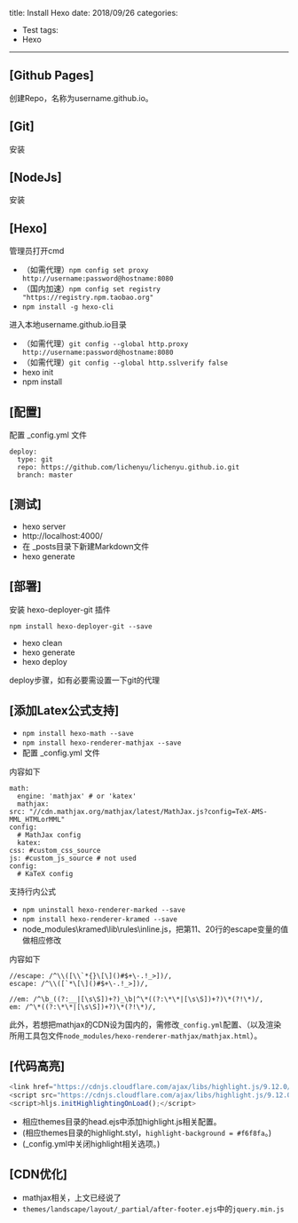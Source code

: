 title: Install Hexo
date: 2018/09/26
categories:
- Test
tags:
- Hexo
---


## [Github Pages] ##

创建Repo，名称为username.github.io。

## [Git] ##

安装

## [NodeJs] ##

安装

## [Hexo] ##

管理员打开cmd

- （如需代理）`npm config set proxy http://username:password@hostname:8080`
- （国内加速）`npm config set registry "https://registry.npm.taobao.org"`
- `npm install -g hexo-cli`

进入本地username.github.io目录

- （如需代理）`git config --global http.proxy http://username:password@hostname:8080`
- （如需代理）`git config --global http.sslverify false`
- hexo init
- npm install

## [配置] ##

配置 _config.yml 文件

```
deploy:
  type: git
  repo: https://github.com/lichenyu/lichenyu.github.io.git
  branch: master
```

## [测试] ##

- hexo server
- http://localhost:4000/
- 在 _posts目录下新建Markdown文件
- hexo generate

## [部署] ##

安装 hexo-deployer-git 插件

```
npm install hexo-deployer-git --save
```

- hexo clean
- hexo generate
- hexo deploy

deploy步骤，如有必要需设置一下git的代理

## [添加Latex公式支持] ##

- `npm install hexo-math --save`
- `npm install hexo-renderer-mathjax --save`
- 配置 _config.yml 文件

内容如下

```
math:
  engine: 'mathjax' # or 'katex'
  mathjax:
src: "//cdn.mathjax.org/mathjax/latest/MathJax.js?config=TeX-AMS-MML_HTMLorMML"
config:
  # MathJax config
  katex:
css: #custom_css_source
js: #custom_js_source # not used
config:
  # KaTeX config
```

支持行内公式

 - `npm uninstall hexo-renderer-marked --save`
 - `npm install hexo-renderer-kramed --save`
 - node_modules\kramed\lib\rules\inline.js，把第11、20行的escape变量的值做相应修改

内容如下

```
//escape: /^\\([\\`*{}\[\]()#$+\-.!_>])/,
escape: /^\\([`*\[\]()#$+\-.!_>])/,

//em: /^\b_((?:__|[\s\S])+?)_\b|^\*((?:\*\*|[\s\S])+?)\*(?!\*)/,
em: /^\*((?:\*\*|[\s\S])+?)\*(?!\*)/,
```

此外，若想把mathjax的CDN设为国内的，需修改`_config.yml`配置、（以及渲染所用工具包文件`node_modules/hexo-renderer-mathjax/mathjax.html`）。

## [代码高亮] ##

```javascript
<link href="https://cdnjs.cloudflare.com/ajax/libs/highlight.js/9.12.0/styles/github.min.css" rel="stylesheet">
<script src="https://cdnjs.cloudflare.com/ajax/libs/highlight.js/9.12.0/highlight.min.js"></script>
<script>hljs.initHighlightingOnLoad();</script>
```

- 相应themes目录的head.ejs中添加highlight.js相关配置。
- (相应themes目录的highlight.styl，`highlight-background = #f6f8fa`。)
- (_config.yml中关闭highlight相关选项。)

## [CDN优化] ##

- mathjax相关，上文已经说了
- `themes/landscape/layout/_partial/after-footer.ejs`中的`jquery.min.js`
